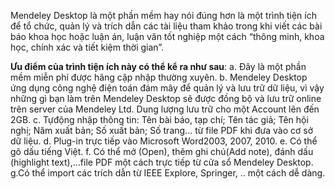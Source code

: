 Mendeley Desktop là một phần mềm hay nói đúng hơn là một trình tiện ích để  tổ chức, quản lý và trích dẫn các tài liệu tham khảo trong khi viết các bài báo khoa học hoặc luận án, luận văn tốt nghiệp một cách “thông minh, khoa học, chính xác và tiết kiệm thời gian”.

<b>Ưu điểm của trình tiện ích này có thể kể ra như sau</b>:
	a. Đây là một phần mềm miễn phí được hãng cập nhập thường xuyên.
	b. Mendeley Desktop ứng dụng công nghệ điện toán đám mây để quản lý và lưu trữ dữ liệu, vì vậy những  gì  bạn  làm  trên  Mendeley  Desktop  sẽ được đồng  bộ và lưu trữ online trên  server  của Mendeley Ltd. Dung lượng lưu trữ cho một Account lên đến 2GB.
	c. Tựđộng nhập thông tin: Tên bài báo, tạp chí;  Tên tác giả; Tên hội nghị; Năm xuất bản; Số xuất bản; Số trang... từ file PDF khi đưa vào cơ sở dữ liệu.
	d. Plug-in trực tiếp vào Microsoft Word2003, 2007, 2010.
	e. Có thể gõ dấu tiếng Việt.
	f. Có thể mở (Open), thêm ghi chú(Add note), đánh dấu (highlight text),...file PDF một cách trực tiếp từ cửa sổ Mendeley Desktop.
	g.Có thể import các trích dẫn từ IEEE Explore, Springer, .. một cách dễ dàng.
